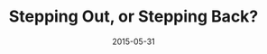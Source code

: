 ---
title: "Stepping Out, or Stepping Back?"
speaker: "Barry Gin"
date: "2015-05-31"
sermonUrl: "//35.190.93.184/sermons/20150531_sunday_barry_gin_stepping_out_or_stepping_back.mp3"
---